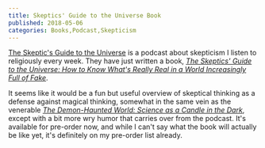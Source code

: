 ```yaml
---
title: Skeptics' Guide to the Universe Book
published: 2018-05-06
categories: Books,Podcast,Skepticism
---
```


<a href="https://www.theskepticsguide.org/">The Skeptic's Guide to the Universe</a>
is a podcast about skepticism I listen to religiously every week.
They have just written a book,
<a href="https://play.google.com/store/books/details?id=6aNKDwAAQBAJ"><cite>The Skeptics' Guide to the Universe: How to Know What's Really Real in a World Increasingly Full of Fake</cite></a>.

<!--more-->

It seems like it would be a fun but useful overview of skeptical thinking
as a defense against magical thinking, somewhat in the same vein as the venerable
<a href="https://play.google.com/store/books/details?id=Yz8Y6KfXf9UC"><cite>The Demon-Haunted World: Science as a Candle in the Dark</cite></a>,
except with a bit more wry humor that carries over from the podcast.
It's available for pre-order now, and while I can't say what the book will actually be like yet,
it's definitely on my pre-order list already.
